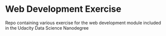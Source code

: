 # Web Development Exercise
Repo containing various exercise for the web development module included in the Udacity Data Science Nanodegree
